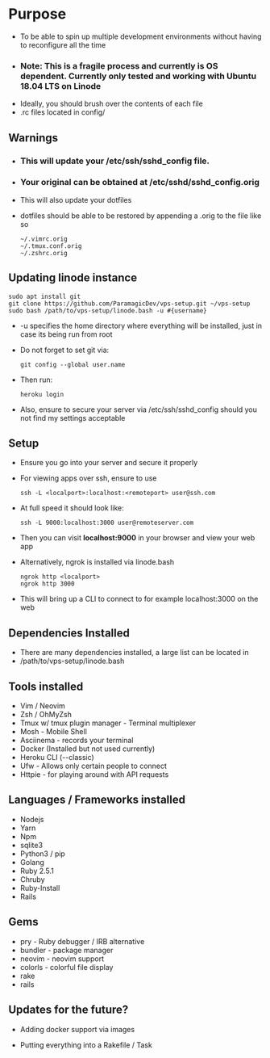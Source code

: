 # Purpose
* To be able to spin up multiple development environments without having to reconfigure all the time
* ### <strong>Note:</strong> This is a fragile process and currently is OS dependent. Currently only tested and working with Ubuntu 18.04 LTS on Linode
* Ideally, you should brush over the contents of each file
* .rc files located in config/

## Warnings
* ### This will update your /etc/ssh/sshd_config file.
* ### Your original can be obtained at /etc/sshd/sshd_config.orig
  
* This will also update your dotfiles
* dotfiles should be able to be restored by appending a .orig to the file like so

      ~/.vimrc.orig
      ~/.tmux.conf.orig
      ~/.zshrc.orig
      
## Updating linode instance
    sudo apt install git
    git clone https://github.com/ParamagicDev/vps-setup.git ~/vps-setup
    sudo bash /path/to/vps-setup/linode.bash -u #{username}
* -u specifies the home directory where everything will be installed, just in case its being run from root

* Do not forget to set git via:
    
      git config --global user.name

* Then run:

      heroku login
      
* Also, ensure to secure your server via /etc/ssh/sshd_config should you not find my settings acceptable

## Setup

* Ensure you go into your server and secure it properly

* For viewing apps over ssh, ensure to use
        
      ssh -L <localport>:localhost:<remoteport> user@ssh.com
      
* At full speed it should look like: 
       
      ssh -L 9000:localhost:3000 user@remoteserver.com
      
* Then you can visit <strong>localhost:9000</strong> in your browser and view your web app
* Alternatively, ngrok is installed via linode.bash 
      
      ngrok http <localport>
      ngrok http 3000 
      
* This will bring up a CLI to connect to for example localhost:3000 on the web  
## Dependencies Installed

* There are many dependencies installed, a large list can be located in 
* /path/to/vps-setup/linode.bash

## Tools installed

* Vim / Neovim
* Zsh / OhMyZsh
* Tmux w/ tmux plugin manager - Terminal multiplexer
* Mosh - Mobile Shell
* Asciinema - records your terminal
* Docker (Installed but not used currently)
* Heroku CLI (--classic)
* Ufw - Allows only certain people to connect
* Httpie - for playing around with API requests

## Languages / Frameworks installed
* Nodejs
* Yarn
* Npm
* sqlite3
* Python3 / pip
* Golang
* Ruby 2.5.1
* Chruby
* Ruby-Install
* Rails

## Gems
* pry - Ruby debugger / IRB alternative
* bundler - package manager
* neovim - neovim support
* colorls - colorful file display
* rake
* rails


## Updates for the future?
    
* Adding docker support via images

* Putting everything into a Rakefile / Task

